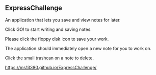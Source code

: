 ## ExpressChallenge

An application that lets you save and view notes for later.

Click GO! to start writing and saving notes.

Please click the floppy disk icon to save your work.

The application should immediately open a new note for you to work on.

Click the small trashcan on a note to delete.

https://ms13380.github.io/ExpressChallenge/
